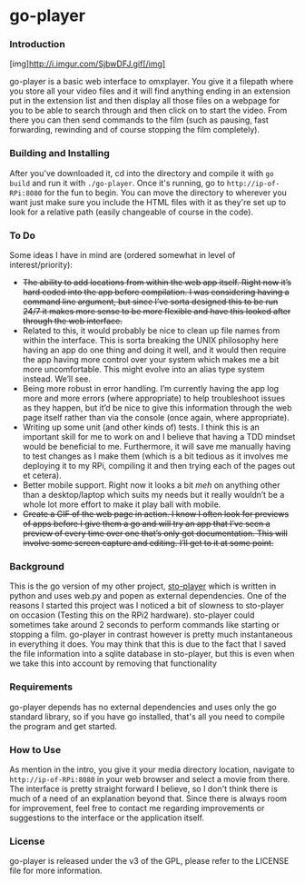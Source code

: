 # go-player

<h3>Introduction</h3>

[img]http://i.imgur.com/SjbwDFJ.gif[/img]

<p>go-player is a basic web interface to omxplayer. You give it a filepath where you store all your video files and it will find anything ending in an extension put in the extension list and then display all those files on a webpage for you to be able to search through and then click on to start the video. From there you can then send commands to the film (such as pausing, fast forwarding, rewinding and of course stopping the film completely).

<h3>Building and Installing</h3>
	
After you've downloaded it, cd into the directory and compile it with <code>go build</code> and run it with <code>./go-player</code>. Once it's running, go to <code>http://ip-of-RPi:8080</code> for the fun to begin. You can move the directory to wherever you want just make sure you include the HTML files with it as they're set up to look for a relative path (easily changeable of course in the code).</p>

<h3>To Do</h3>
<p>Some ideas I have in mind are (ordered somewhat in level of interest/priority):</p>
<ul>
<li><strike>The ability to add locations from within the web app itself. Right now it’s hard coded into the app before compilation. I was considering having a command line argument, but since I’ve sorta designed this to be run 24/7 it makes more sense to be more flexible and have this looked after through the web interface. </strike></li>
<li>Related to this, it would probably be nice to clean up file names from within the interface. This is sorta breaking the UNIX philosophy here having an app do one thing and doing it well, and it would then require the app having more control over your system which makes me a bit more uncomfortable. This might evolve into an alias type system instead. We’ll see.</li>
<li>Being more robust in error handling. I’m currently having the app log more and more errors (where appropriate) to help troubleshoot issues as they happen, but it’d be nice to give this information through the web page itself rather than via the console (once again, where appropriate).</li>
<li>Writing up some unit (and other kinds of) tests. I think this is an important skill for me to work on and I believe that having a TDD mindset would be beneficial to me. Furthermore, it will save me manually having to test changes as I make them (which is a bit tedious as it involves me deploying it to my RPi, compiling it and then trying each of the pages out et cetera).</li>
<li>Better mobile support. Right now it looks a bit <em>meh</em> on anything other than a desktop/laptop which suits my needs but it really wouldn’t be a whole lot more effort to make it play ball with mobile.</li>
<li><strike>Create a GIF of the web page in action. I know I often look for previews of apps before I give them a go and will try an app that I’ve seen a preview of every time over one that’s only got documentation. This will involve some screen capture and editing. I’ll get to it at some point.</strike></li>
</ul>


<h3>Background</h3>

<p>This is the go version of my other project, <a href="https://github.com/alenbasic/sto-player">sto-player</a> which is written in python and uses web.py and popen as external dependencies. One of the reasons I started this project was I noticed a bit of slowness to sto-player on occasion (Testing this on the RPi2 hardware). sto-player could sometimes take around 2 seconds to perform commands like starting or stopping a film. go-player in contrast however is pretty much instantaneous in everything it does. You may think that this is due to the fact that I saved the file information into a sqlite database in sto-player, but this is even when we take this into account by removing that functionality</p>

<h3>Requirements</h3>

go-player depends has no external dependencies and uses only the go standard library, so if you have go installed, that's all you need to compile the program and get started.

<h3>How to Use</h3>

As mention in the intro, you give it your media directory location, navigate to <code>http://ip-of-RPi:8080</code> in your web browser and select a movie from there. The interface is pretty straight forward I believe, so I don't think there is much of a need of an explanation beyond that. Since there is always room for improvement, feel free to contact me regarding improvements or suggestions to the interface or the application itself.

<h3>License</h3>
go-player is released under the v3 of the GPL, please refer to the LICENSE file for more information.